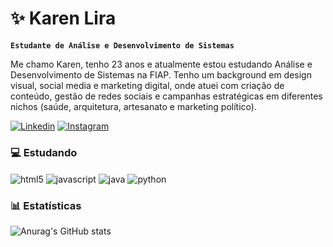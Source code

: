 # ✨ Karen Lira

**`Estudante de Análise e Desenvolvimento de Sistemas`**

Me chamo Karen, tenho 23 anos e atualmente estou estudando Análise e Desenvolvimento de Sistemas na FIAP. Tenho um background em design visual, social media e marketing digital, onde atuei com criação de conteúdo, gestão de redes sociais e campanhas estratégicas em diferentes nichos (saúde, arquitetura, artesanato e marketing político).

[![Linkedin](https://img.shields.io/badge/LinkedIn-0077B5?style=for-the-badge&logo=linkedin&logoColor=white)](www.linkedin.com/in/karenlldlira)
[![Instagram](https://img.shields.io/badge/Instagram-E4405F?style=for-the-badge&logo=instagram&logoColor=white)](https://www.instagram.com/karenlldl_/)

### 💻 Estudando
<div style="display: inline_block">
  <img align="center" alt="html5" src="https://img.shields.io/badge/HTML5-E34F26?style=for-the-badge&logo=html5&logoColor=white"/>
  <img align="center" alt="javascript" src="https://img.shields.io/badge/JavaScript-323330?style=for-the-badge&logo=javascript&logoColor=F7DF1E"/>
  <img align="center" alt="java" src="https://img.shields.io/badge/Java-ED8B00?style=for-the-badge&logo=openjdk&logoColor=white"/>
  <img align="center" alt="python" src="https://img.shields.io/badge/Python-14354C?style=for-the-badge&logo=python&logoColor=white"/>
</div>

### 📊 Estatísticas
![Anurag's GitHub stats](https://github-readme-stats.vercel.app/api?username=karenlldl&show_icons=true&theme=dracula)
